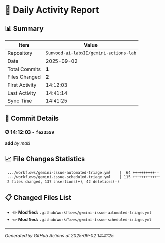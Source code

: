 # 📅 Daily Activity Report

## 📊 Summary
| Item | Value |
|------|-------|
| Repository | `Sunwood-ai-labsII/gemini-actions-lab` |
| Date | 2025-09-02 |
| Total Commits | **1** |
| Files Changed | **2** |
| First Activity | 14:12:03 |
| Last Activity | 14:41:14 |
| Sync Time | 14:41:25 |

## 📝 Commit Details

### ⏰ 14:12:03 - `fe23559`
**add**
*by maki*

## 📈 File Changes Statistics

```diff
 .../workflows/gemini-issue-automated-triage.yml    |  64 ++++++++++--
 .../workflows/gemini-issue-scheduled-triage.yml    | 115 +++++++++++++++------
 2 files changed, 137 insertions(+), 42 deletions(-)
```

## 📋 Changed Files List

- ✏️ **Modified:** `.github/workflows/gemini-issue-automated-triage.yml`
- ✏️ **Modified:** `.github/workflows/gemini-issue-scheduled-triage.yml`

---
*Generated by GitHub Actions at 2025-09-02 14:41:25*
